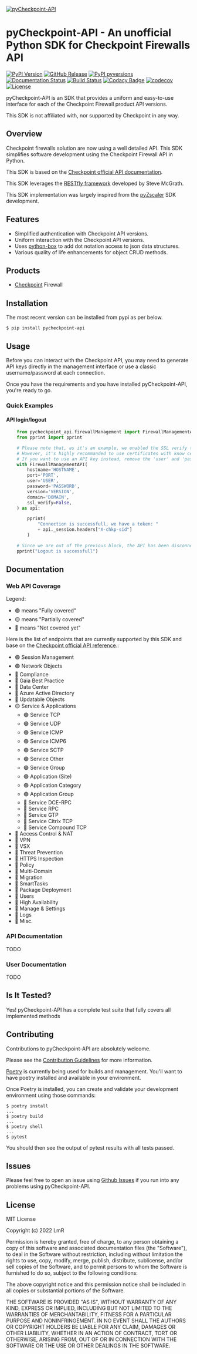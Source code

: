 [![pyCheckpoint-API](https://raw.githubusercontent.com/LetMeR00t/pyCheckpoint-API/main/images/logo.png)](https://github.com/LetMeR00t/pyCheckpoint-API)
# pyCheckpoint-API - An unofficial Python SDK for Checkpoint Firewalls API

[![PyPI Version](https://img.shields.io/pypi/v/pycheckpoint-api.svg)](https://pypi.org/project/pyCheckpoint-API)
[![GitHub Release](https://img.shields.io/github/release/LetMeR00t/pyCheckpoint-API.svg)](https://github.com/LetMeR00t/pyCheckpoint-API/releases/)
[![PyPI pyversions](https://img.shields.io/pypi/pyversions/pycheckpoint-api.svg)](https://pypi.python.org/pypi/pycheckpoint-api/)
[![Documentation Status](https://readthedocs.org/projects/pycheckpoint-api/badge/?version=latest)](https://pycheckpoint-api.readthedocs.io/?badge=latest)
[![Build Status](https://github.com/LetMeR00t/pyCheckpoint-API/actions/workflows/build_by_version.yml/badge.svg)](https://github.com/LetMeR00t/pyCheckpoint-API/actions/workflows/build_by_version.yml)
[![Codacy Badge](https://app.codacy.com/project/badge/Grade/352850b074e74a6890a2412c85b738c0)](https://www.codacy.com/gh/LetMeR00t/pyCheckpoint-API/dashboard?utm_source=github.com&amp;utm_medium=referral&amp;utm_content=LetMeR00t/pyCheckpoint-API&amp;utm_campaign=Badge_Grade)
[![codecov](https://codecov.io/gh/LetMeR00t/pyCheckpoint-API/branch/main/graph/badge.svg?token=0A583STZI7)](https://codecov.io/gh/LetMeR00t/pyCheckpoint-API)
[![License](https://img.shields.io/github/license/LetMeR00t/pyCheckpoint-API.svg)](https://github.com/LetMeR00t/pyCheckpoint-API)

pyCheckpoint-API is an SDK that provides a uniform and easy-to-use interface for each of the Checkpoint Firewall product API versions.

This SDK is not affiliated with, nor supported by Checkpoint in any way.

## Overview
Checkpoint firewalls solution are now using a well detailed API. This SDK simplifies software development using the Checkpoint Firewall API in Python.

This SDK is based on the [Checkpoint official API documentation](https://sc1.checkpoint.com/documents/latest/APIs/#introduction~v1.8%20).

This SDK leverages the [RESTfly framework](https://restfly.readthedocs.io/en/latest/index.html) developed by Steve McGrath.

This SDK implementation was largely inspired from the [pyZscaler](https://github.com/mitchos/pyZscaler) SDK development.

## Features
  - Simplified authentication with Checkpoint API versions.
  - Uniform interaction with the Checkpoint API versions.
  - Uses [python-box](https://github.com/cdgriffith/Box/wiki) to add dot notation access to json data structures.
  - Various quality of life enhancements for object CRUD methods.

## Products
  - [Checkpoint](https://www.checkpoint.com/) Firewall

## Installation

The most recent version can be installed from pypi as per below.

    $ pip install pycheckpoint-api

## Usage

Before you can interact with the Checkpoint API, you may need to generate API keys directly in the management interface or use a classic username/password at each connection.

Once you have the requirements and you have installed pyCheckpoint-API, you're ready to go.

### Quick Examples

#### API login/logout
```python
    from pycheckpoint_api.firewallManagement import FirewallManagementAPI
    from pprint import pprint

    # Please note that, as it's an example, we enabled the SSL verify to False to avoid having SSL certificate issues.
    # However, it's highly recommanded to use certificates with know certificate authorities.
    # If you want to use an API key instead, remove the 'user' and 'password' fields and use the 'api_key' field.
    with FirewallManagementAPI(
        hostname='HOSTNAME',
        port='PORT',
        user='USER',
        password='PASSWORD',
        version='VERSION',
        domain='DOMAIN',
        ssl_verify=False,
    ) as api:

        pprint(
            "Connection is successfull, we have a token: "
            + api._session.headers["X-chkp-sid"]
        )

    # Since we are out of the previous block, the API has been disconnected
    pprint("Logout is successfull")
```

## Documentation
### Web API Coverage
Legend: 
  - 🟢 means "Fully covered"
  - 🟡 means "Partially covered"
  - 🔴 means "Not covered yet"

Here is the list of endpoints that are currently supported by this SDK and base on the [Checkpoint official API reference](https://sc1.checkpoint.com/documents/latest/APIs/#introduction~v1.8%20).:
  - 🟢 Session Management
  - 🟢 Network Objects
  - 🔴 Compliance
  - 🔴 Gaia Best Practice
  - 🔴 Data Center
  - 🔴 Azure Active Directory
  - 🔴 Updatable Objects
  - 🟡 Service & Applications
    - 🟢 Service TCP
    - 🟢 Service UDP
    - 🟢 Service ICMP
    - 🟢 Service ICMP6
    - 🟢 Service SCTP
    - 🟢 Service Other
    - 🟢 Service Group
    - 🟢 Application (Site)
    - 🟢 Application Category
    - 🟢 Application Group
    - 🔴 Service DCE-RPC
    - 🔴 Service RPC
    - 🔴 Service GTP
    - 🔴 Service Citrix TCP
    - 🔴 Service Compound TCP
  - 🔴 Access Control & NAT
  - 🔴 VPN
  - 🔴 VSX
  - 🔴 Threat Prevention
  - 🔴 HTTPS Inspection
  - 🔴 Policy
  - 🔴 Multi-Domain
  - 🔴 Migration
  - 🔴 SmartTasks
  - 🔴 Package Deployment
  - 🔴 Users
  - 🔴 High Availability
  - 🔴 Manage & Settings
  - 🔴 Logs
  - 🔴 Misc.

### API Documentation
TODO

### User Documentation
TODO

## Is It Tested?
Yes! pyCheckpoint-API has a complete test suite that fully covers all implemented methods

## Contributing

Contributions to pyCheckpoint-API are absolutely welcome.

Please see the [Contribution Guidelines](https://github.com/LetMeR00t/pyCheckpoint-API/blob/main/CONTRIBUTING.md) for more information.

[Poetry](https://python-poetry.org/docs/) is currently being used for builds and management. You'll want to have poetry installed and available in your environment.

Once Poetry is installed, you can create and validate your development environment using those commands:

    $ poetry install
    ...
    $ poetry build
    ...
    $ poetry shell
    ...
    $ pytest

You should then see the output of pytest results with all tests passed.

## Issues
Please feel free to open an issue using [Github Issues](https://github.com/LetMeR00t/pyCheckpoint-API/issues) if you run into any problems using pyCheckpoint-API.

## License
MIT License

Copyright (c) 2022 LmR

Permission is hereby granted, free of charge, to any person obtaining a copy
of this software and associated documentation files (the "Software"), to deal
in the Software without restriction, including without limitation the rights
to use, copy, modify, merge, publish, distribute, sublicense, and/or sell
copies of the Software, and to permit persons to whom the Software is
furnished to do so, subject to the following conditions:

The above copyright notice and this permission notice shall be included in all
copies or substantial portions of the Software.

THE SOFTWARE IS PROVIDED "AS IS", WITHOUT WARRANTY OF ANY KIND, EXPRESS OR
IMPLIED, INCLUDING BUT NOT LIMITED TO THE WARRANTIES OF MERCHANTABILITY,
FITNESS FOR A PARTICULAR PURPOSE AND NONINFRINGEMENT. IN NO EVENT SHALL THE
AUTHORS OR COPYRIGHT HOLDERS BE LIABLE FOR ANY CLAIM, DAMAGES OR OTHER
LIABILITY, WHETHER IN AN ACTION OF CONTRACT, TORT OR OTHERWISE, ARISING FROM,
OUT OF OR IN CONNECTION WITH THE SOFTWARE OR THE USE OR OTHER DEALINGS IN THE
SOFTWARE.
